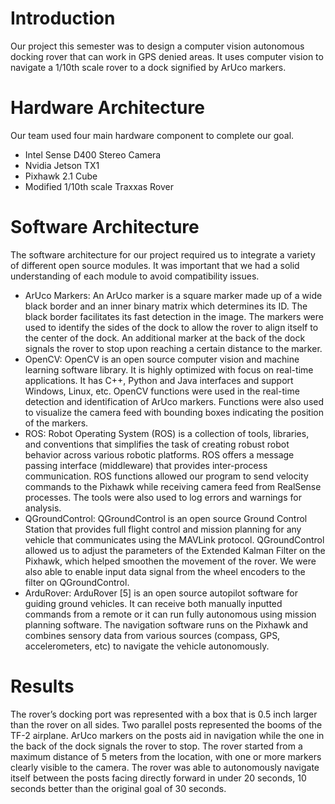 # Introduction
Our project this semester was to design a computer vision autonomous docking rover that can work in GPS denied areas. It uses computer vision to navigate a 1/10th scale rover to a dock signified by ArUco markers.

# Hardware Architecture
Our team used four main hardware component to complete our goal.
* Intel Sense D400 Stereo Camera
* Nvidia Jetson TX1
* Pixhawk 2.1 Cube
* Modified 1/10th scale Traxxas Rover

# Software Architecture
The software architecture for our project required us to integrate a variety of different open source modules. It was important that we 
had a solid understanding of each module to avoid compatibility issues. 

* ArUco Markers: An ArUco marker is a square marker made up of a wide black border and an inner binary matrix which determines its ID. The black border facilitates its fast detection in the image. The markers were used to identify the sides of the dock to allow the rover to align itself to the center of the dock. An additional marker at the back of the dock signals the rover to stop upon reaching a certain distance to the marker.
* OpenCV: OpenCV is an open source computer vision and machine learning software library. It is highly optimized with focus on real-time applications. It has C++, Python and Java interfaces and support Windows, Linux, etc. OpenCV functions were used in the real-time detection and identification of ArUco markers. Functions were also used to visualize the camera feed with bounding boxes indicating the position of the markers.
* ROS: Robot Operating System (ROS) is a collection of tools, libraries, and conventions that simplifies the task of creating robust robot behavior across various robotic platforms. ROS offers a message passing interface (middleware) that provides inter-process communication. ROS functions allowed our program to send velocity commands to the Pixhawk while receiving camera feed from RealSense processes. The tools were also used to log errors and warnings for analysis.
* QGroundControl: QGroundControl is an open source Ground Control Station that provides full flight control and mission planning for any vehicle that communicates using the MAVLink protocol. QGroundControl allowed us to adjust the parameters of the Extended Kalman Filter on the Pixhawk, which helped smoothen the movement of the rover. We were also able to enable input data signal from the wheel encoders to the filter on QGroundControl.
* ArduRover: ArduRover [5] is an open source autopilot software for guiding ground vehicles. It can receive both manually inputted commands from a remote or it can run fully autonomous using mission planning software. The navigation software runs on the Pixhawk and combines sensory data from various sources (compass, GPS, accelerometers, etc) to navigate the vehicle autonomously.

# Results
The rover’s docking port was represented with a box that is 0.5 inch larger than the rover on all sides. Two parallel posts represented the booms of the TF-2 airplane. ArUco markers on the posts aid in navigation while the one in the back of the dock signals the rover to stop. The rover started from a maximum distance of 5 meters from the location, with one or more markers clearly visible to the camera. The rover was able to autonomously navigate itself between the posts facing directly forward in under 20 seconds, 10 seconds better than the original goal of 30 seconds.
